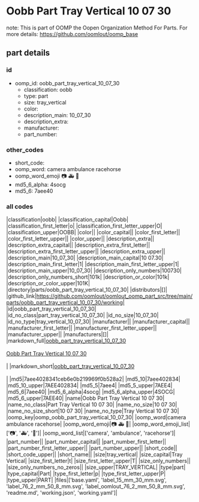 # Oobb Part Tray Vertical 10 07 30  

note: This is part of OOMP the Oopen Organization Method For Parts. For more details: https://github.com/oomlout/oomp_base

##  part details





### id
* oomp_id: oobb_part_tray_vertical_10_07_30
  * classification: oobb
  * type: part
  * size: tray_vertical
  * color: 
  * description_main: 10_07_30
  * description_extra: 
  * manufacturer: 
  * part_number: 

### other_codes
* short_code: 
* oomp_word: camera ambulance racehorse
* oomp_word_emoji :camera: :ambulance: :racehorse:
* md5_6_alpha: 4socg
* md5_6: 7aee40

### all codes 
|classification|oobb|
|classification_capital|Oobb|
|classification_first_letter|o|
|classification_first_letter_upper|O|
|classification_upper|OOBB|
|color||
|color_capital||
|color_first_letter||
|color_first_letter_upper||
|color_upper||
|description_extra||
|description_extra_capital||
|description_extra_first_letter||
|description_extra_first_letter_upper||
|description_extra_upper||
|description_main|10_07_30|
|description_main_capital|10 07.30|
|description_main_first_letter|1|
|description_main_first_letter_upper|1|
|description_main_upper|10_07_30|
|description_only_numbers|100730|
|description_only_numbers_short|101k|
|description_or_color|101k|
|description_or_color_upper|101K|
|directory|parts/oobb_part_tray_vertical_10_07_30|
|distributors|[]|
|github_link|https://github.com/oomlout/oomlout_oomp_part_src/tree/main/parts/oobb_part_tray_vertical_10_07_30/working|
|id|oobb_part_tray_vertical_10_07_30|
|id_no_class|part_tray_vertical_10_07_30|
|id_no_size|10_07_30|
|id_no_type|tray_vertical_10_07_30|
|manufacturer||
|manufacturer_capital||
|manufacturer_first_letter||
|manufacturer_first_letter_upper||
|manufacturer_upper||
|manufacturers|[]|
|markdown_full|[oobb_part_tray_vertical_10_07_30](https://github.com/oomlout/oomlout_oomp_part_src/tree/main/parts/oobb_part_tray_vertical_10_07_30/working)<br>[](https://github.com/oomlout/oomlout_oomp_part_src/tree/main/parts/oobb_part_tray_vertical_10_07_30/working)<br>[Oobb Part Tray Vertical 10 07 30](https://github.com/oomlout/oomlout_oomp_part_src/tree/main/parts/oobb_part_tray_vertical_10_07_30/working)<br><br>|
|markdown_short|[oobb_part_tray_vertical_10_07_30](https://github.com/oomlout/oomlout_oomp_part_src/tree/main/parts/oobb_part_tray_vertical_10_07_30/working)<br><br>|
|md5|7aee4028341ceb6e0b219969f0b528a2|
|md5_10|7aee402834|
|md5_10_upper|7AEE402834|
|md5_5|7aee4|
|md5_5_upper|7AEE4|
|md5_6|7aee40|
|md5_6_alpha|4socg|
|md5_6_alpha_upper|4SOCG|
|md5_6_upper|7AEE40|
|name|Oobb Part Tray Vertical 10 07 30|
|name_no_class|Part Tray Vertical 10 07 30|
|name_no_size|10 07 30|
|name_no_size_short|10 07 30|
|name_no_type|Tray Vertical 10 07 30|
|oomp_key|oomp_oobb_part_tray_vertical_10_07_30|
|oomp_word|camera ambulance racehorse|
|oomp_word_emoji|:camera: :ambulance: :racehorse:|
|oomp_word_emoji_list|[':camera:', ':ambulance:', ':racehorse:']|
|oomp_word_list|['camera', 'ambulance', 'racehorse']|
|part_number||
|part_number_capital||
|part_number_first_letter||
|part_number_first_letter_upper||
|part_number_upper||
|short_code||
|short_code_upper||
|short_name||
|size|tray_vertical|
|size_capital|Tray Vertical|
|size_first_letter|t|
|size_first_letter_upper|T|
|size_only_numbers||
|size_only_numbers_no_zeros||
|size_upper|TRAY_VERTICAL|
|type|part|
|type_capital|Part|
|type_first_letter|p|
|type_first_letter_upper|P|
|type_upper|PART|
|files|['base.yaml', 'label_15_mm_30_mm.svg', 'label_76_2_mm_50_8_mm.svg', 'label_oomlout_76_2_mm_50_8_mm.svg', 'readme.md', 'working.json', 'working.yaml']|
